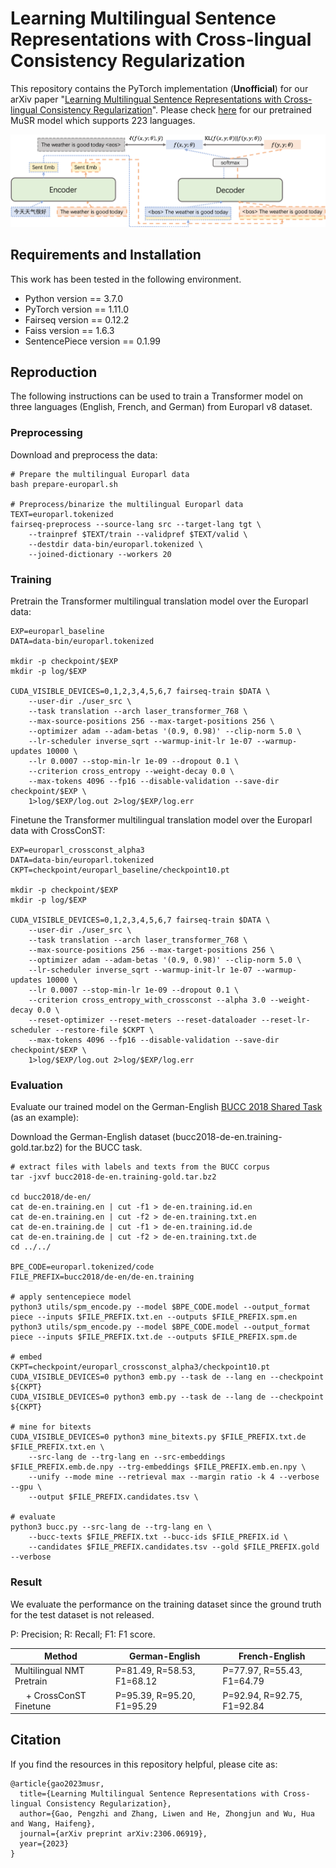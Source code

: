 # Learning Multilingual Sentence Representations with Cross-lingual Consistency Regularization

This repository contains the PyTorch implementation (**Unofficial**) for our arXiv paper "[Learning Multilingual Sentence Representations with Cross-lingual Consistency Regularization](https://arxiv.org/abs/2306.06919)". Please check [here](./MuSR) for our pretrained MuSR model which supports 223 languages.

![](./figs/crossconst.png)

## Requirements and Installation

This work has been tested in the following environment.

* Python version == 3.7.0
* PyTorch version == 1.11.0
* Fairseq version == 0.12.2
* Faiss version == 1.6.3
* SentencePiece version == 0.1.99

## Reproduction

The following instructions can be used to train a Transformer model on three languages (English, French, and German) from Europarl v8 dataset.

### Preprocessing

Download and preprocess the data:

```
# Prepare the multilingual Europarl data
bash prepare-europarl.sh

# Preprocess/binarize the multilingual Europarl data
TEXT=europarl.tokenized
fairseq-preprocess --source-lang src --target-lang tgt \
    --trainpref $TEXT/train --validpref $TEXT/valid \
    --destdir data-bin/europarl.tokenized \
    --joined-dictionary --workers 20
```

### Training

Pretrain the Transformer multilingual translation model over the Europarl data:

```
EXP=europarl_baseline
DATA=data-bin/europarl.tokenized

mkdir -p checkpoint/$EXP
mkdir -p log/$EXP

CUDA_VISIBLE_DEVICES=0,1,2,3,4,5,6,7 fairseq-train $DATA \
    --user-dir ./user_src \
    --task translation --arch laser_transformer_768 \
    --max-source-positions 256 --max-target-positions 256 \
    --optimizer adam --adam-betas '(0.9, 0.98)' --clip-norm 5.0 \
    --lr-scheduler inverse_sqrt --warmup-init-lr 1e-07 --warmup-updates 10000 \
    --lr 0.0007 --stop-min-lr 1e-09 --dropout 0.1 \
    --criterion cross_entropy --weight-decay 0.0 \
    --max-tokens 4096 --fp16 --disable-validation --save-dir checkpoint/$EXP \
    1>log/$EXP/log.out 2>log/$EXP/log.err
```

Finetune the Transformer multilingual translation model over the Europarl data with CrossConST:

```
EXP=europarl_crossconst_alpha3
DATA=data-bin/europarl.tokenized
CKPT=checkpoint/europarl_baseline/checkpoint10.pt

mkdir -p checkpoint/$EXP
mkdir -p log/$EXP

CUDA_VISIBLE_DEVICES=0,1,2,3,4,5,6,7 fairseq-train $DATA \
    --user-dir ./user_src \
    --task translation --arch laser_transformer_768 \
    --max-source-positions 256 --max-target-positions 256 \
    --optimizer adam --adam-betas '(0.9, 0.98)' --clip-norm 5.0 \
    --lr-scheduler inverse_sqrt --warmup-init-lr 1e-07 --warmup-updates 10000 \
    --lr 0.0007 --stop-min-lr 1e-09 --dropout 0.1 \
    --criterion cross_entropy_with_crossconst --alpha 3.0 --weight-decay 0.0 \
    --reset-optimizer --reset-meters --reset-dataloader --reset-lr-scheduler --restore-file $CKPT \
    --max-tokens 4096 --fp16 --disable-validation --save-dir checkpoint/$EXP \
    1>log/$EXP/log.out 2>log/$EXP/log.err
```

### Evaluation

Evaluate our trained model on the German-English [BUCC 2018 Shared Task](https://comparable.limsi.fr/bucc2018/bucc2018-task.html) (as an example):

Download the German-English dataset (bucc2018-de-en.training-gold.tar.bz2) for the BUCC task.

```
# extract files with labels and texts from the BUCC corpus
tar -jxvf bucc2018-de-en.training-gold.tar.bz2

cd bucc2018/de-en/
cat de-en.training.en | cut -f1 > de-en.training.id.en
cat de-en.training.en | cut -f2 > de-en.training.txt.en
cat de-en.training.de | cut -f1 > de-en.training.id.de
cat de-en.training.de | cut -f2 > de-en.training.txt.de
cd ../../

BPE_CODE=europarl.tokenized/code
FILE_PREFIX=bucc2018/de-en/de-en.training

# apply sentencepiece model
python3 utils/spm_encode.py --model $BPE_CODE.model --output_format piece --inputs $FILE_PREFIX.txt.en --outputs $FILE_PREFIX.spm.en
python3 utils/spm_encode.py --model $BPE_CODE.model --output_format piece --inputs $FILE_PREFIX.txt.de --outputs $FILE_PREFIX.spm.de

# embed
CKPT=checkpoint/europarl_crossconst_alpha3/checkpoint10.pt
CUDA_VISIBLE_DEVICES=0 python3 emb.py --task de --lang en --checkpoint ${CKPT}
CUDA_VISIBLE_DEVICES=0 python3 emb.py --task de --lang de --checkpoint ${CKPT}

# mine for bitexts
CUDA_VISIBLE_DEVICES=0 python3 mine_bitexts.py $FILE_PREFIX.txt.de $FILE_PREFIX.txt.en \
    --src-lang de --trg-lang en --src-embeddings $FILE_PREFIX.emb.de.npy --trg-embeddings $FILE_PREFIX.emb.en.npy \
    --unify --mode mine --retrieval max --margin ratio -k 4 --verbose --gpu \
    --output $FILE_PREFIX.candidates.tsv \

# evaluate
python3 bucc.py --src-lang de --trg-lang en \
    --bucc-texts $FILE_PREFIX.txt --bucc-ids $FILE_PREFIX.id \
    --candidates $FILE_PREFIX.candidates.tsv --gold $FILE_PREFIX.gold --verbose
```

### Result

We evaluate the performance on the training dataset since the ground truth for the test dataset is not released.

P: Precision; R: Recall; F1: F1 score.

| Method | German-English | French-English |
| --- | --- | --- |
| Multilingual NMT Pretrain | P=81.49, R=58.53, F1=68.12 | P=77.97, R=55.43, F1=64.79 |
| &emsp; + CrossConST Finetune | P=95.39, R=95.20, F1=95.29 | P=92.94, R=92.75, F1=92.84 |



## Citation

If you find the resources in this repository helpful, please cite as:

```
@article{gao2023musr,
  title={Learning Multilingual Sentence Representations with Cross-lingual Consistency Regularization},
  author={Gao, Pengzhi and Zhang, Liwen and He, Zhongjun and Wu, Hua and Wang, Haifeng},
  journal={arXiv preprint arXiv:2306.06919},
  year={2023}
}
```
